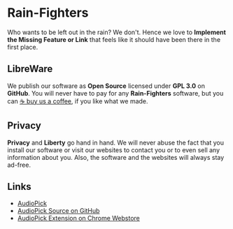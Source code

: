 # Rain-Fighters
Who wants to be left out in the rain? We don't. Hence we love to **Implement the Missing Feature or Link** that feels like it should have been there in the first place.

## LibreWare
We publish our software as **Open Source** licensed under **GPL 3.0** on **GitHub**. You will never have to pay for any **Rain-Fighters** software, but you can [&#9749;&nbsp;buy us a coffee](https://www.buymeacoffee.com/rainfighters), if you like what we made.

## Privacy
**Privacy** and **Liberty** go hand in hand. We will never abuse the fact that you install our software or visit our websites to contact you or to even sell any information about you. Also, the software and the websites will always stay ad-free.

## Links
 - [AudioPick](https://rain-fighters.github.io/AudioPick/)
 - [AudioPick Source on GitHub](https://github.com/rain-fighters/AudioPick/)
 - [AudioPick Extension on Chrome Webstore](https://chrome.google.com/webstore/detail/audiopick/gfhcppdamigjkficnjnhmnljljhagaha)
